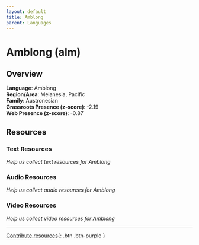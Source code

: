 ```yaml
---
layout: default
title: Amblong
parent: Languages
---
```


# Amblong (alm)

## Overview

**Language**: Amblong  
**Region/Area**: Melanesia, Pacific  
**Family**: Austronesian  
**Grassroots Presence (z-score)**: -2.19  
**Web Presence (z-score)**: -0.87  

## Resources

### Text Resources
*Help us collect text resources for Amblong*

### Audio Resources
*Help us collect audio resources for Amblong*

### Video Resources
*Help us collect video resources for Amblong*

---

[Contribute resources](https://forms.office.com/e/1SfLJx3u1r){: .btn .btn-purple }
